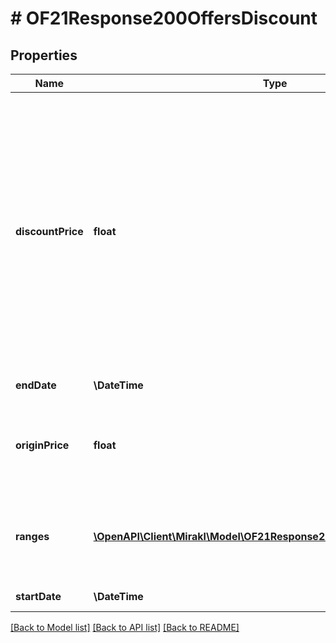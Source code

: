 # # OF21Response200OffersDiscount

## Properties

Name | Type | Description | Notes
------------ | ------------- | ------------- | -------------
**discountPrice** | **float** | Discount price. Not to be read if discount with ranges is specified (i.e. discount with at least one range with quantity threshold greater than one). &lt;br/&gt;For Dropship specifically: the purchasing discount price. | [optional]
**endDate** | **\DateTime** | Discount end date | [optional]
**originPrice** | **float** | Origin price &lt;br/&gt;For Dropship specifically: the origin purchasing price | [optional]
**ranges** | [**\OpenAPI\Client\Mirakl\Model\OF21Response200OffersDiscountRanges[]**](OF21Response200OffersDiscountRanges.md) | Discount ranges &lt;br/&gt;Not applicable for Dropship offers | [optional]
**startDate** | **\DateTime** | Discount start date | [optional]

[[Back to Model list]](../../README.md#models) [[Back to API list]](../../README.md#endpoints) [[Back to README]](../../README.md)

